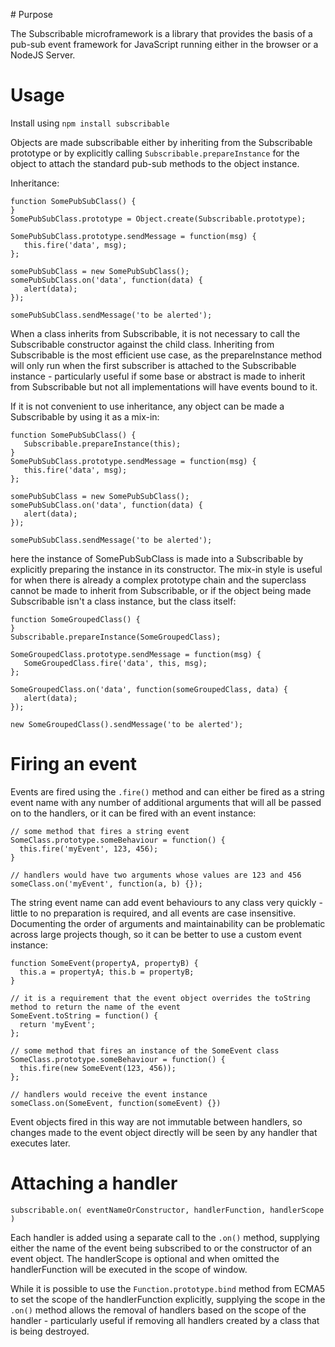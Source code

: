 # Purpose

The Subscribable microframework is a library that provides the basis of a pub-sub event framework for JavaScript running
either in the browser or a NodeJS Server.

# Usage

Install using `npm install subscribable`

Objects are made subscribable either by inheriting from the Subscribable prototype or by explicitly calling
`Subscribable.prepareInstance` for the object to attach the standard pub-sub methods to the object instance.

Inheritance:

    function SomePubSubClass() {
    }
    SomePubSubClass.prototype = Object.create(Subscribable.prototype);

    SomePubSubClass.prototype.sendMessage = function(msg) {
       this.fire('data', msg);
    };

    somePubSubClass = new SomePubSubClass();
    somePubSubClass.on('data', function(data) {
       alert(data);
    });

    somePubSubClass.sendMessage('to be alerted');

When a class inherits from Subscribable, it is not necessary to call the Subscribable constructor against the child
class. Inheriting from Subscribable is the most efficient use case, as the prepareInstance method will only run when the
first subscriber is attached to the Subscribable instance - particularly useful if some base or abstract is made to
inherit from Subscribable but not all implementations will have events bound to it.

If it is not convenient to use inheritance, any object can be made a Subscribable by using it as a mix-in:

    function SomePubSubClass() {
       Subscribable.prepareInstance(this);
    }
    SomePubSubClass.prototype.sendMessage = function(msg) {
       this.fire('data', msg);
    };

    somePubSubClass = new SomePubSubClass();
    somePubSubClass.on('data', function(data) {
       alert(data);
    });

    somePubSubClass.sendMessage('to be alerted');

here the instance of SomePubSubClass is made into a Subscribable by explicitly preparing the instance in its constructor.
The mix-in style is useful for when there is already a complex prototype chain and the superclass cannot be made to
inherit from Subscribable, or if the object being made Subscribable isn't a class instance, but the class itself:

    function SomeGroupedClass() {
    }
    Subscribable.prepareInstance(SomeGroupedClass);

    SomeGroupedClass.prototype.sendMessage = function(msg) {
       SomeGroupedClass.fire('data', this, msg);
    };

    SomeGroupedClass.on('data', function(someGroupedClass, data) {
       alert(data);
    });

    new SomeGroupedClass().sendMessage('to be alerted');

# Firing an event

Events are fired using the `.fire()` method and can either be fired as a string event name with any number of additional
arguments that will all be passed on to the handlers, or it can be fired with an event instance:

    // some method that fires a string event
    SomeClass.prototype.someBehaviour = function() {
      this.fire('myEvent', 123, 456);
    }

    // handlers would have two arguments whose values are 123 and 456
    someClass.on('myEvent', function(a, b) {});

The string event name can add event behaviours to any class very quickly - little to no preparation is required, and all
events are case insensitive. Documenting the order of arguments and maintainability can be problematic across large
projects though, so it can be better to use a custom event instance:

    function SomeEvent(propertyA, propertyB) {
      this.a = propertyA; this.b = propertyB;
    }

    // it is a requirement that the event object overrides the toString method to return the name of the event
    SomeEvent.toString = function() {
      return 'myEvent';
    };

    // some method that fires an instance of the SomeEvent class
    SomeClass.prototype.someBehaviour = function() {
      this.fire(new SomeEvent(123, 456));
    };

    // handlers would receive the event instance
    someClass.on(SomeEvent, function(someEvent) {})

Event objects fired in this way are not immutable between handlers, so changes made to the event object directly will
be seen by any handler that executes later.

# Attaching a handler

`subscribable.on( eventNameOrConstructor, handlerFunction, handlerScope )`

Each handler is added using a separate call to the `.on()` method, supplying either the name of the event being
subscribed to or the constructor of an event object. The handlerScope is optional and when omitted the handlerFunction
will be executed in the scope of window.

While it is possible to use the `Function.prototype.bind` method from ECMA5 to set the scope of the handlerFunction
explicitly, supplying the scope in the `.on()` method allows the removal of handlers based on the scope of the handler -
particularly useful if removing all handlers created by a class that is being destroyed.